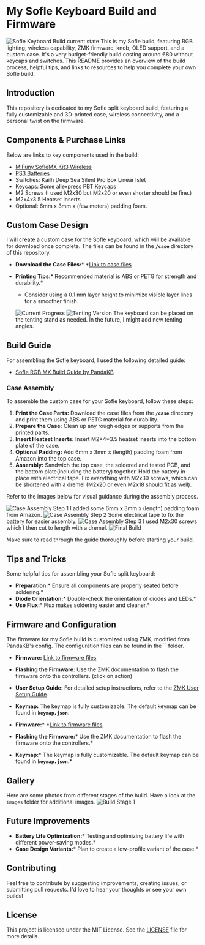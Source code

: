 # My Sofle Keyboard Build and Firmware

![Sofle Keyboard Build current state](images/buildF.jpeg)
This is my Sofle build, featuring RGB lighting, wireless capability, ZMK firmware, knob, OLED support, and a custom case. It's a very budget-friendly build costing around €80 without keycaps and switches. This README provides an overview of the build process, helpful tips, and links to resources to help you complete your own Sofle build.

## Introduction

This repository is dedicated to my Sofle split keyboard build, featuring a fully customizable and 3D-printed case, wireless connectivity, and a personal twist on the firmware.

## Components & Purchase Links

Below are links to key components used in the build:

- [MiFuny SofleMX Kit3 Wireless](https://a.aliexpress.com/_EzIsfqt)
- [PS3 Batteries](https://amzn.eu/d/dv2OsZh)
- Switches: Kailh Deep Sea Silent Pro Box Linear Islet
- Keycaps: Some aliexpress PBT Keycaps
- M2 Screws (I used M2x30 but M2x20 or even shorter should be fine.)
- M2x4x3.5 Heatset Inserts
- Optional: 6mm x 3mm x (few meters) padding foam.

## Custom Case Design

I will create a custom case for the Sofle keyboard, which will be available for download once complete. The files can be found in the **`/case`** directory of this repository.

- **Download the Case Files:**\* \*[Link to case files](/case)
- **Printing Tips:**\* Recommended material is ABS or PETG for strength and durability.\*

  - Consider using a 0.1 mm layer height to minimize visible layer lines for a smoother finish.

  ![Current Progress](images/image_WIP_Case.png)
  ![Tenting Version](images/schematic_with_tenting.png)
  The keyboard can be placed on the tenting stand as needed. In the future, I might add new tenting angles.

## Build Guide

For assembling the Sofle keyboard, I used the following detailed guide:

- [Sofle RGB MX Build Guide by PandaKB](https://pandakb.com/build-guides/sofle-rgb-mx-build-guide/?spm=a2g0s.imconversation.0.0.f3a23e5fCfvQAx)

### Case Assembly

To assemble the custom case for your Sofle keyboard, follow these steps:

1. **Print the Case Parts:** Download the case files from the **`/case`** directory and print them using ABS or PETG material for durability.
2. **Prepare the Case:** Clean up any rough edges or supports from the printed parts.
3. **Insert Heatset Inserts:** Insert M2\*4\*3.5 heatset inserts into the bottom plate of the case.
4. **Optional Padding:** Add 6mm x 3mm x (length) padding foam from Amazon into the top case.
5. **Assembly:** Sandwich the top case, the soldered and tested PCB, and the bottom plate(including the battery) together. Hold the battery in place with electrical tape. Fix everything with M2x30 screws, which can be shortened with a dremel (M2x20 or even M2x18 should fit as well).

Refer to the images below for visual guidance during the assembly process.

![Case Assembly Step 1](images/build1.jpeg)
I added some 6mm x 3mm x (length) padding foam from Amazon.
![Case Assembly Step 2](images/build2.jpeg)
Some electrical tape to fix the battery for easier assembly.
![Case Assembly Step 3](images/build3.jpeg)
I used M2x30 screws which I then cut to length with a dremel.
![Final Build](images/buildF.jpeg)

Make sure to read through the guide thoroughly before starting your build.

## Tips and Tricks

Some helpful tips for assembling your Sofle split keyboard:

- **Preparation:**\* Ensure all components are properly seated before soldering.\*
- **Diode Orientation:**\* Double-check the orientation of diodes and LEDs.\*
- **Use Flux:**\* Flux makes soldering easier and cleaner.\*

## Firmware and Configuration

The firmware for my Sofle build is customized using ZMK, modified from PandaKB's config. The configuration files can be found in the \`\` folder.

- **Firmware:** [Link to firmware files](/firmware)

- **Flashing the Firmware:** Use the ZMK documentation to flash the firmware onto the controllers. (click on action)

- **User Setup Guide:** For detailed setup instructions, refer to the [ZMK User Setup Guide](https://zmk.dev/docs/user-setup).

- **Keymap:** The keymap is fully customizable. The default keymap can be found in **`keymap.json`**.

- **Firmware:**\* \*[Link to firmware files](/firmware)

- **Flashing the Firmware:**\* Use the ZMK documentation to flash the firmware onto the controllers.\*

- **Keymap:**\* The keymap is fully customizable. The default keymap can be found in **`keymap.json`**.\*

## Gallery

Here are some photos from different stages of the build. Have a look at the `images` folder for additional images.
![Build Stage 1](images/1D9D5923-53C0-4D88-AE8C-32B3E13EC2B7.jpeg)

## Future Improvements

- **Battery Life Optimization:**\* Testing and optimizing battery life with different power-saving modes.\*
- **Case Design Variants:**\* Plan to create a low-profile variant of the case.\*

## Contributing

Feel free to contribute by suggesting improvements, creating issues, or submitting pull requests. I'd love to hear your thoughts or see your own builds!

## License

This project is licensed under the MIT License. See the [LICENSE](LICENSE) file for more details.
